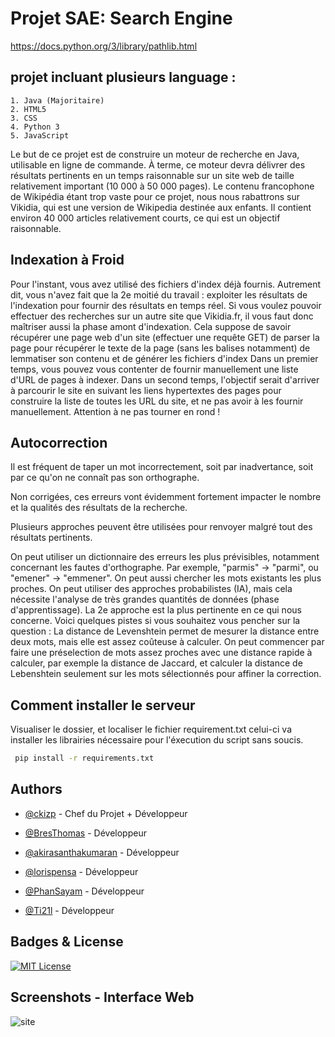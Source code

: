 
# Projet SAE: Search Engine

https://docs.python.org/3/library/pathlib.html
## projet incluant plusieurs language :
    1. Java (Majoritaire)
    2. HTML5
    3. CSS
    4. Python 3
    5. JavaScript 

Le but de ce projet est de construire un moteur de recherche en Java, utilisable en ligne de commande.
À terme, ce moteur devra délivrer des résultats pertinents en un temps raisonnable sur un site web de taille relativement important (10 000 à 50 000 pages).
Le contenu francophone de Wikipédia étant trop vaste pour ce projet, nous nous rabattrons sur Vikidia, qui est une version de Wikipedia destinée aux enfants. Il contient environ 40 000 articles relativement courts, ce qui est un objectif raisonnable.

## Indexation à Froid

Pour l'instant, vous avez utilisé des fichiers d'index déjà fournis.
Autrement dit, vous n'avez fait que la 2e moitié du travail : exploiter les résultats de l'indexation pour fournir des résultats en temps réel.
Si vous voulez pouvoir effectuer des recherches sur un autre site que Vikidia.fr, il vous faut donc maîtriser aussi la phase amont d'indexation.
Cela suppose de savoir récupérer une page web d'un site (effectuer une requête GET)
de parser la page pour récupérer le texte de la page (sans les balises notamment)
de lemmatiser son contenu et de générer les fichiers d'index
Dans un premier temps, vous pouvez vous contenter de fournir manuellement une liste d'URL de pages à indexer.
Dans un second temps, l'objectif serait d'arriver à parcourir le site en suivant les liens hypertextes des pages pour construire la liste de toutes les URL du site, et ne pas avoir à les fournir manuellement. Attention à ne pas tourner en rond !

## Autocorrection

Il est fréquent de taper un mot incorrectement, soit par inadvertance, soit par ce qu'on ne connaît pas son orthographe.

Non corrigées, ces erreurs vont évidemment fortement impacter le nombre et la qualités des résultats de la recherche.

Plusieurs approches peuvent être utilisées pour renvoyer malgré tout des résultats pertinents.

On peut utiliser un dictionnaire des erreurs les plus prévisibles, notamment concernant les fautes d'orthographe. Par exemple, "parmis" -> "parmi", ou "emener" -> "emmener".
On peut aussi chercher les mots existants les plus proches.
On peut utiliser des approches probabilistes (IA), mais cela nécessite l'analyse de très grandes quantités de données (phase d'apprentissage).
La 2e approche est la plus pertinente en ce qui nous concerne.
Voici quelques pistes si vous souhaitez vous pencher sur la question :
La distance de Levenshtein permet de mesurer la distance entre deux mots, mais elle est assez coûteuse à calculer.
On peut commencer par faire une préselection de mots assez proches avec une distance rapide à calculer, par exemple la distance de Jaccard, et calculer la distance de Lebenshtein seulement sur les mots sélectionnés pour affiner la correction.

## Comment installer le serveur 
Visualiser le dossier, et localiser le fichier requirement.txt
celui-ci va installer les librairies nécessaire pour l'éxecution du script sans soucis.

```bash
 pip install -r requirements.txt

```
## 


## Authors

- [@ckizp](https://github.com/ckizp) - Chef du Projet + Développeur

- [@BresThomas](https://github.com/BresThomas/) - Développeur

- [@akirasanthakumaran](https://github.com/Akira98000/) - Développeur

- [@lorispensa](https://github.com/lorispensa/) - Développeur

- [@PhanSayam](https://github.com/PhanSayam) - Développeur

- [@Ti21l](https://github.com/Ti21l) - Développeur



## Badges  & License


[![MIT License](https://img.shields.io/badge/License-MIT-green.svg)](https://choosealicense.com/licenses/mit/)


## Screenshots - Interface Web
![site](https://user-images.githubusercontent.com/75495075/228978886-56179410-5b99-4cac-a7a9-df780ec870cc.PNG)

